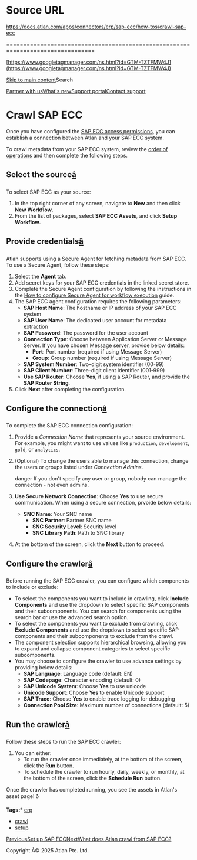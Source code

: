 # Source URL
https://docs.atlan.com/apps/connectors/erp/sap-ecc/how-tos/crawl-sap-ecc

================================================================================

<!--
canonical: https://docs.atlan.com/apps/connectors/erp/sap-ecc/how-tos/crawl-sap-ecc
link-alternate: https://docs.atlan.com/apps/connectors/erp/sap-ecc/how-tos/crawl-sap-ecc
meta-description: To crawl metadata from your SAP ECC system, review the [order of operations](/product/connections/how-tos/order-workflows) and then complete the following steps.
meta-docsearch:docusaurus_tag: docs-default-current
meta-docsearch:language: en
meta-docsearch:version: current
meta-docusaurus_locale: en
meta-docusaurus_tag: docs-default-current
meta-docusaurus_version: current
meta-generator: Docusaurus v3.8.1
meta-og-description: To crawl metadata from your SAP ECC system, review the [order of operations](/product/connections/how-tos/order-workflows) and then complete the following steps.
meta-og-locale: en
meta-og-title: Crawl SAP ECC | Atlan Documentation
meta-og-url: https://docs.atlan.com/apps/connectors/erp/sap-ecc/how-tos/crawl-sap-ecc
meta-twitter:card: summary_large_image
meta-viewport: width=device-width,initial-scale=1
title: Crawl SAP ECC | Atlan Documentation
-->

[https://www.googletagmanager.com/ns.html?id=GTM-TZTFMW4J](https://www.googletagmanager.com/ns.html?id=GTM-TZTFMW4J)

[Skip to main content](#__docusaurus_skipToContent_fallback)Search

[Partner with us](https://docs.google.com/forms/d/e/1FAIpQLScuAIhCm2GS7YFstrOjawbP8J7PUmOynQo7wI2yGCcCyEcVSw/viewform)[What's new](https://shipped.atlan.com/)[Support portal](https://atlan.zendesk.com/auth/v2/login/signin?return_to=https%3A%2F%2Fatlan.zendesk.com%2Fhc%2Fen-us&theme=hc&locale=en-us&brand_id=1900000425113&auth_origin=1900000425113%2Cfalse%2Ctrue)[Contact support](/support/submit-request)

Crawl SAP ECC
=============

Once you have configured the [SAP ECC access permissions](/apps/connectors/erp/sap-ecc/how-tos/set-up-sap-ecc), you can establish a connection between Atlan and your SAP ECC system.

To crawl metadata from your SAP ECC system, review the [order of operations](/product/connections/how-tos/order-workflows) and then complete the following steps.

Select the source[â](#select-the-source "Direct link to Select the source")
-----------------------------------------------------------------------------

To select SAP ECC as your source:

1. In the top right corner of any screen, navigate to **New** and then click **New Workflow**.
2. From the list of packages, select **SAP ECC Assets**, and click **Setup Workflow**.

Provide credentials[â](#provide-credentials "Direct link to Provide credentials")
-----------------------------------------------------------------------------------

Atlan supports using a Secure Agent for fetching metadata from SAP ECC. To use a Secure Agent, follow these steps:

1. Select the **Agent** tab.
2. Add secret keys for your SAP ECC credentials in the linked secret store.
3. Complete the Secure Agent configuration by following the instructions in the [How to configure Secure Agent for workflow execution](/secure-agent/how-tos/configure-secure-agent-for-workflow-execution) guide.
4. The SAP ECC agent configuration requires the following parameters:
    * **SAP Host Name**: The hostname or IP address of your SAP ECC system
    * **SAP User Name**: The dedicated user account for metadata extraction
    * **SAP Password**: The password for the user account
    * **Connection Type**: Choose between Application Server or Message Server. If you have chosen Message server, provide below details:
        + **Port**: Port number (required if using Message Server)
        + **Group**: Group number (required if using Message Server)
    * **SAP System Number**: Two\-digit system identifier (00\-99\)
    * **SAP Client Number**: Three\-digit client identifier (001\-999\)
    * **Use SAP Router**: Choose **Yes**, if using a SAP Router, and provide the **SAP Router String**.
5. Click **Next** after completing the configuration.

Configure the connection[â](#configure-the-connection "Direct link to Configure the connection")
--------------------------------------------------------------------------------------------------

To complete the SAP ECC connection configuration:

1. Provide a *Connection Name* that represents your source environment. For example, you might want to use values like `production`, `development`, `gold`, or `analytics`.
2. (Optional) To change the users able to manage this connection, change the users or groups listed under *Connection Admins*.

    danger If you don't specify any user or group, nobody can manage the connection \- not even admins.
3. **Use Secure Network Connection**: Choose **Yes** to use secure communication. When using a secure connection, prvoide below details:

    * **SNC Name**: Your SNC name
        * **SNC Partner**: Partner SNC name
        * **SNC Security Level**: Security level
        * **SNC Library Path**: Path to SNC library
4. At the bottom of the screen, click the **Next** button to proceed.

Configure the crawler[â](#configure-the-crawler "Direct link to Configure the crawler")
-----------------------------------------------------------------------------------------

Before running the SAP ECC crawler, you can configure which components to include or exclude:

* To select the components you want to include in crawling, click **Include Components** and use the dropdown to select specific SAP components and their subcomponents. You can search for components using the search bar or use the advanced search option.
* To select the components you want to exclude from crawling, click **Exclude Components** and use the dropdown to select specific SAP components and their subcomponents to exclude from the crawl.
* The component selection supports hierarchical browsing, allowing you to expand and collapse component categories to select specific subcomponents.
* You may choose to configure the crawler to use advance settings by providing below details:
    + **SAP Language**: Language code (default: EN)
    + **SAP Codepage**: Character encoding (default: 0\)
    + **SAP Unicode System**: Choose **Yes** to use unicode
    + **Unicode Support**: Choose **Yes** to enable Unicode support
    + **SAP Trace**: Choose **Yes** to enable trace logging for debugging
    + **Connection Pool Size**: Maximum number of connections (default: 5\)

Run the crawler[â](#run-the-crawler "Direct link to Run the crawler")
-----------------------------------------------------------------------

Follow these steps to run the SAP ECC crawler:

1. You can either:
    * To run the crawler once immediately, at the bottom of the screen, click the **Run** button.
    * To schedule the crawler to run hourly, daily, weekly, or monthly, at the bottom of the screen, click the **Schedule Run** button.

Once the crawler has completed running, you see the assets in Atlan's asset page! ð

**Tags:*** [erp](/tags/erp)
* [crawl](/tags/crawl)
* [setup](/tags/setup)

[PreviousSet up SAP ECC](/apps/connectors/erp/sap-ecc/how-tos/set-up-sap-ecc)[NextWhat does Atlan crawl from SAP ECC?](/apps/connectors/erp/sap-ecc/references/what-does-atlan-crawl-from-sap-ecc)

Copyright Â© 2025 Atlan Pte. Ltd.

